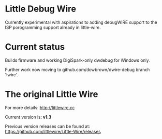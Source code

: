 # Little Debug Wire

Currently experimental with aspirations to adding debugWIRE support to the ISP porogramming support
already in little-wire. 

# Current status

Builds firmware and working DigiSpark-only dwdebug for Windows only.

Further work now moving to github.com/dcwbrown/dwire-debug branch 'lwire'.

# The original Little Wire

For more details: <http://littlewire.cc>

Current version is: **v1.3**

Previous version releases can be found at: <https://github.com/littlewire/Little-Wire/releases>


